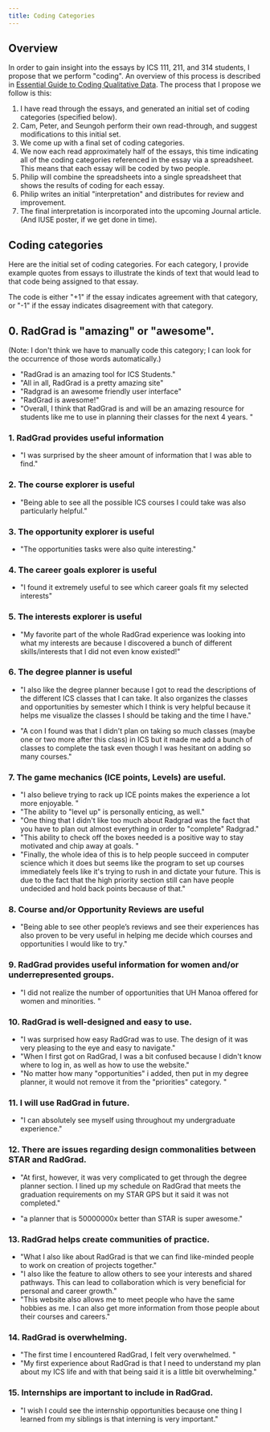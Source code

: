 ```yaml
---
title: Coding Categories
---
```


## Overview

In order to gain insight into the essays by ICS 111, 211, and 314 students, I propose that we perform "coding".  An overview of this process is described in [Essential Guide to Coding Qualitative Data](https://delvetool.com/guide). The process that I propose we follow is this:

  1. I have read through the essays, and generated an initial set of coding categories (specified below). 
  2. Cam, Peter, and Seungoh perform their own read-through, and suggest modifications to this initial set.
  3. We come up with a final set of coding categories. 
  4. We now each read approximately half of the essays, this time indicating all of the coding categories referenced in the essay via a spreadsheet.  This means that each essay will be coded by two people.
  5. Philip will combine the spreadsheets into a single spreadsheet that shows the results of coding for each essay. 
  6. Philip writes an initial "interpretation" and distributes for review and improvement.
  7. The final interpretation is incorporated into the upcoming Journal article. (And IUSE poster, if we get done in time).


## Coding categories

Here are the initial set of coding categories.  For each category, I provide example quotes from essays to illustrate the kinds of text that would lead to that code being assigned to that essay.

The code is either "+1" if the essay indicates agreement with that category, or "-1" if the essay indicates disagreement with that category.

## 0. RadGrad is "amazing" or "awesome".
(Note: I don't think we have to manually code this category; I can look for the occurrence of those words automatically.)

* "RadGrad is an amazing tool for ICS Students."
* "All in all, RadGrad is a pretty amazing site"
* "Radgrad is an awesome friendly user interface"
* "RadGrad is awesome!"
* "Overall, I think that RadGrad is and will be an amazing resource for students like me to use in planning their classes for the next 4 years. "

### 1. RadGrad provides useful information

* "I was surprised by the sheer amount of information that I was able to find."

### 2. The course explorer is useful

* "Being able to see all the possible ICS courses I could take was also particularly helpful."

### 3. The opportunity explorer is useful

* "The opportunities tasks were also quite interesting."

### 4. The career goals explorer is useful

* "I found it extremely useful to see which career goals fit my selected interests"

### 5. The interests explorer is useful

* "My favorite part of the whole RadGrad experience was looking into what my interests are because I discovered a bunch of different skills/interests that I did not even know existed!"

### 6. The degree planner is useful

* "I also like the degree planner because I got to read the descriptions of the different ICS classes that I can take. It also organizes the classes and opportunities by semester which I think is very helpful because it helps me visualize the classes I should be taking and the time I have."

* "A con I found was that I didn't plan on taking so much classes (maybe one or two more after this class) in ICS but it made me add a bunch of classes to complete the task even though I was hesitant on adding so many courses."

### 7. The game mechanics (ICE points, Levels) are useful.

* "I also believe trying to rack up ICE points makes the experience a lot more enjoyable. "
* "The ability to "level up" is personally enticing, as well."
* "One thing that I didn't like too much about Radgrad was the fact that you have to plan out almost everything in order to "complete" Radgrad."
* "This ability to check off the boxes needed is a positive way to stay motivated and chip away at goals. "
* "Finally, the whole idea of this is to help people succeed in computer science which it does but seems like the program to set up courses immediately feels like it's trying to rush in and dictate your future. This is due to the fact that the high priority section still can have people undecided and hold back points because of that."

### 8. Course and/or Opportunity Reviews are useful

* "Being able to see other people’s reviews and see their experiences has also proven to be very useful in helping me decide which courses and opportunities I would like to try."

### 9. RadGrad provides useful information for women and/or underrepresented groups.

* "I did not realize the number of opportunities that UH Manoa offered for women and minorities. "

### 10. RadGrad is well-designed and easy to use.

* "I was surprised how easy RadGrad was to use. The design of it was very pleasing to the eye and easy to navigate."
* "When I first got on RadGrad, I was a bit confused because I didn't know where to log in, as well as how to use the website."
* "No matter how many "opportunities" i added, then put in my degree planner, it would not remove it from the "priorities" category. "

### 11. I will use RadGrad in future.

* "I can absolutely see myself using throughout my undergraduate experience."

### 12. There are issues regarding design commonalities between STAR and RadGrad.

* "At first, however, it was very complicated to get through the degree planner section. I lined up my schedule on RadGrad that meets the graduation requirements on my STAR GPS but it said it was not completed."

* "a planner that is 50000000x better than STAR is super awesome."

### 13. RadGrad helps create communities of practice.

* "What I also like about RadGrad is that we can find like-minded people to work on creation of projects together."
* "I also like the feature to allow others to see your interests and shared pathways. This can lead to collaboration which is very beneficial for personal and career growth."
* "This website also allows me to meet people who have the same hobbies as me. I can also get more information from those people about their courses and careers."

### 14. RadGrad is overwhelming.

* "The first time I encountered RadGrad, I felt very overwhelmed. "
* "My first experience about RadGrad is that I need to understand my plan about my ICS life and with that being said it is a little bit overwhelming."

### 15. Internships are important to include in RadGrad.

* "I wish I could see the internship opportunities because one thing I learned from my siblings is that interning is very important."
